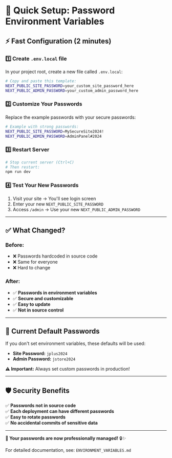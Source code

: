 # 🚀 Quick Setup: Password Environment Variables

## ⚡ Fast Configuration (2 minutes)

### 1️⃣ Create `.env.local` file
In your project root, create a new file called `.env.local`:

```bash
# Copy and paste this template:
NEXT_PUBLIC_SITE_PASSWORD=your_custom_site_password_here
NEXT_PUBLIC_ADMIN_PASSWORD=your_custom_admin_password_here
```

### 2️⃣ Customize Your Passwords
Replace the example passwords with your secure passwords:

```bash
# Example with strong passwords:
NEXT_PUBLIC_SITE_PASSWORD=MySecureSite2024!
NEXT_PUBLIC_ADMIN_PASSWORD=AdminPanel#2024
```

### 3️⃣ Restart Server
```bash
# Stop current server (Ctrl+C)
# Then restart:
npm run dev
```

### 4️⃣ Test Your New Passwords
1. Visit your site → You'll see login screen
2. Enter your new `NEXT_PUBLIC_SITE_PASSWORD`
3. Access `/admin` → Use your new `NEXT_PUBLIC_ADMIN_PASSWORD`

---

## ✅ What Changed?

### Before:
- ❌ Passwords hardcoded in source code
- ❌ Same for everyone
- ❌ Hard to change

### After:
- ✅ **Passwords in environment variables**
- ✅ **Secure and customizable**  
- ✅ **Easy to update**
- ✅ **Not in source control**

---

## 🔐 Current Default Passwords

If you don't set environment variables, these defaults will be used:

- **Site Password:** `jplus2024`
- **Admin Password:** `jstore2024`

**⚠️ Important:** Always set custom passwords in production!

---

## 🛡️ Security Benefits

✅ **Passwords not in source code**  
✅ **Each deployment can have different passwords**  
✅ **Easy to rotate passwords**  
✅ **No accidental commits of sensitive data**  

---

**🎯 Your passwords are now professionally managed!** 🔒✨

For detailed documentation, see: `ENVIRONMENT_VARIABLES.md`
